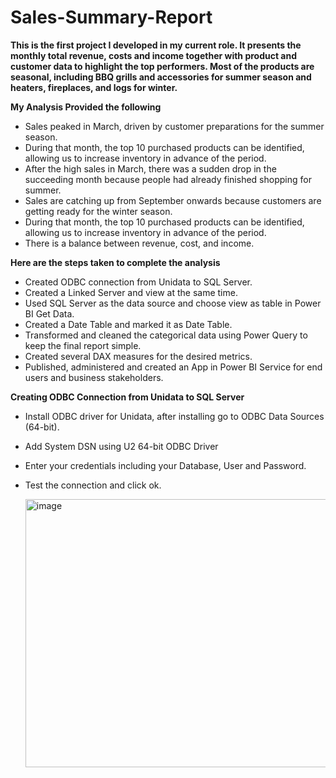 # Sales-Summary-Report
**This is the first project I developed in my current role. It presents the monthly total revenue, costs and income together with product and customer data to highlight the top performers. Most of the products are seasonal, including BBQ grills and accessories for summer season and heaters, fireplaces, and logs for winter.**

**My Analysis Provided the following**

- Sales peaked in March, driven by customer preparations for the summer season.
- During that month, the top 10 purchased products can be identified, allowing us to increase inventory in advance of the period.
- After the high sales in March, there was a sudden drop in the succeeding month because people had already finished shopping for summer.
- Sales are catching up from September onwards because customers are getting ready for the winter season.
- During that month, the top 10 purchased products can be identified, allowing us to increase inventory in advance of the period.
- There is a balance between revenue, cost, and income.

**Here are the steps taken to complete the analysis**

- Created ODBC connection from Unidata to SQL Server.
- Created a Linked Server and view at the same time.
- Used SQL Server as the data source and choose view as table in Power BI Get Data.
- Created a Date Table and marked it as Date Table.
- Transformed and cleaned the categorical data using Power Query to keep the final report simple.
- Created several DAX measures for the desired metrics.
- Published, administered and created an App in Power BI Service for end users and business stakeholders.


**Creating ODBC Connection from Unidata to SQL Server**
- Install ODBC driver for Unidata, after installing go to ODBC Data Sources (64-bit).
- Add System DSN using U2 64-bit ODBC Driver
- Enter your credentials including your Database, User and Password.
- Test the connection and click ok.
  
  <img width="598" height="429" alt="image" src="https://github.com/user-attachments/assets/c51a56fe-43a0-46d7-b2b5-0c4cdf07731f" />
